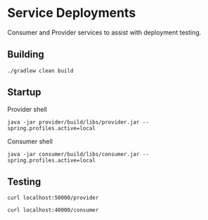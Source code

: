 # Service Deployments

Consumer and Provider services to assist with deployment testing.

## Building

`./gradlew clean build`

## Startup

Provider shell

`java -jar provider/build/libs/provider.jar --spring.profiles.active=local`

Consumer shell 

`java -jar consumer/build/libs/consumer.jar --spring.profiles.active=local`

## Testing

`curl localhost:50000/provider`

`curl localhost:40000/consumer`